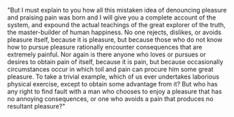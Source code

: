 "But I must explain to you how all this mistaken idea of denouncing pleasure 
and praising pain was born and I will give you a complete account of the system, 
and expound the actual teachings of the great explorer of the truth, 
the master-builder of human happiness. No one rejects, dislikes, or avoids 
pleasure itself, because it is pleasure, but because those who do not know 
how to pursue pleasure rationally encounter consequences that are extremely 
painful. Nor again is there anyone who loves or pursues or desires to obtain 
pain of itself, because it is pain, but because occasionally circumstances occur 
in which toil and pain can procure him some great pleasure. To take a trivial 
example, which of us ever undertakes laborious physical exercise, except 
to obtain some advantage from it? But who has any right to find fault with 
a man who chooses to enjoy a pleasure that has no annoying consequences, 
or one who avoids a pain that produces no resultant pleasure?"